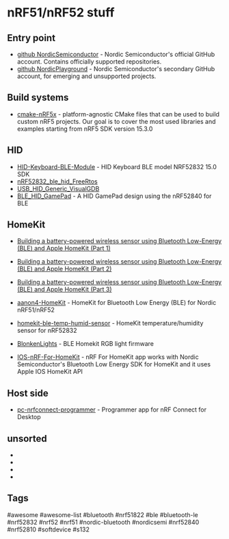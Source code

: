 # nRF51/nRF52 stuff

## Entry point

* [github NordicSemiconductor](https://github.com/NordicSemiconductor) - Nordic Semiconductor's official GitHub account. Contains officially supported repositories.
* [github NordicPlayground](https://github.com/NordicPlayground) - Nordic Semiconductor's secondary GitHub account, for emerging and unsupported projects.


## Build systems

* [cmake-nRF5x](https://github.com/Polidea/cmake-nRF5x) - platform-agnostic CMake files that can be used to build custom nRF5 projects. Our goal is to cover the most used libraries and examples starting from nRF5 SDK version 15.3.0



## HID

* [HID-Keyboard-BLE-Module](https://github.com/AnalogDragon/HID-Keyboard-BLE-Module) - HID Keyboard BLE model NRF52832 15.0 SDK
* [nRF52832_ble_hid_FreeRtos](https://github.com/githubwilliamx/nRF52832_ble_hid_FreeRtos)
* [USB_HID_Generic_VisualGDB](https://github.com/skir/HID-Generic/tree/master/USB_HID_Generic_VisualGDB)
* [BLE_HID_GamePad](https://github.com/mmoldsvor/BLE_HID_GamePad) - A HID GamePad design using the nRF52840 for BLE


## HomeKit

* [Building a battery-powered wireless sensor using Bluetooth Low-Energy (BLE) and Apple HomeKit (Part 1)](https://dgross.ca/blog/ble-homekit-sensor-pt1)
* [Building a battery-powered wireless sensor using Bluetooth Low-Energy (BLE) and Apple HomeKit (Part 2)](https://dgross.ca/blog/ble-homekit-sensor-pt2)
* [Building a battery-powered wireless sensor using Bluetooth Low-Energy (BLE) and Apple HomeKit (Part 3)](https://dgross.ca/blog/ble-homekit-sensor-pt3)

* [aanon4-HomeKit](https://github.com/aanon4/HomeKit) - HomeKit for Bluetooth Low Energy (BLE) for Nordic nRF51/nRF52
* [homekit-ble-temp-humid-sensor](https://github.com/danielpgross/homekit-ble-temp-humid-sensor) - HomeKit temperature/humidity sensor for nRF52832
* [BlonkenLights](https://github.com/drewcassidy/BlonkenLights) - BLE Homekit RGB light firmware
* [IOS-nRF-For-HomeKit](https://github.com/NordicPlayground/IOS-nRF-For-HomeKit) - nRF For HomeKit app works with Nordic Semiconductor's Bluetooth Low Energy SDK for HomeKit and it uses Apple IOS HomeKit API

## Host side

* [pc-nrfconnect-programmer](https://github.com/NordicSemiconductor/pc-nrfconnect-programmer) - Programmer app for nRF Connect for Desktop

## unsorted

* []()
* []()
* []()
* []()


## Tags

#awesome
#awesome-list
#bluetooth
#nrf51822
#ble
#bluetooth-le
#nrf52832
#nrf52
#nrf51
#nordic-bluetooth
#nordicsemi
#nrf52840
#nrf52810
#softdevice
#s132
